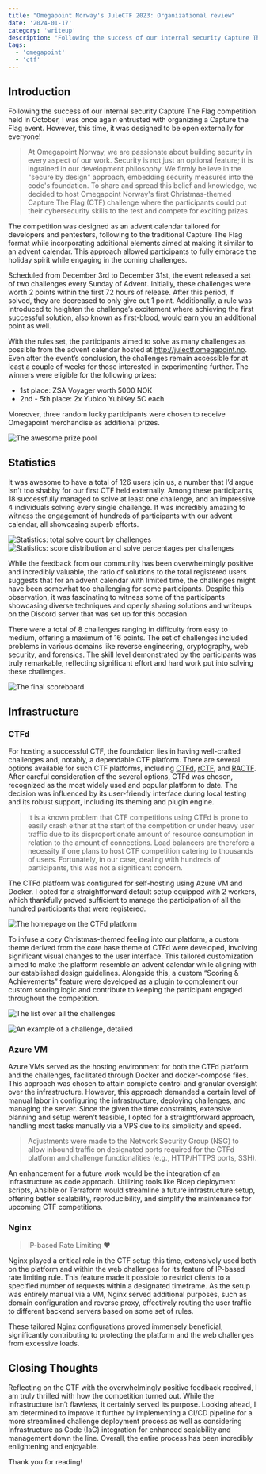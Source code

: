 ```yaml
---
title: "Omegapoint Norway's JuleCTF 2023: Organizational review"
date: '2024-01-17'
category: 'writeup'
description: "Following the success of our internal security Capture The Flag competition held in October, I was once again entrusted with organizing a Capture the Flag event for Omegapoint. However, this time, it was designed to be open externally for everyone!"
tags:
  - 'omegapoint'
  - 'ctf'
---
```


## Introduction

Following the success of our internal security Capture The Flag competition held in October, I was once again entrusted with organizing a Capture the Flag event. However, this time, it was designed to be open externally for everyone!

> At Omegapoint Norway, we are passionate about building security in every aspect of our work. Security is not just an optional feature; it is ingrained in our development philosophy. We firmly believe in the "secure by design" approach, embedding security measures into the code's foundation. To share and spread this belief and knowledge, we decided to host Omegapoint Norway's first Christmas-themed Capture The Flag (CTF) challenge where the participants could put their cybersecurity skills to the test and compete for exciting prizes.

The competition was designed as an advent calendar tailored for developers and pentesters, following to the traditional Capture The Flag format while incorporating additional elements aimed at making it similar to an advent calendar. This approach allowed participants to fully embrace the holiday spirit while engaging in the coming challenges.

Scheduled from December 3rd to December 31st, the event released a set of two challenges every Sunday of Advent. Initially, these challenges were worth 2 points within the first 72 hours of release. After this period, if solved, they are decreased to only give out 1 point. Additionally, a rule was introduced to heighten the challenge’s excitement where achieving the first successful solution, also known as first-blood, would earn you an additional point as well.

With the rules set, the participants aimed to solve as many challenges as possible from the advent calendar hosted at http://julectf.omegapoint.no. Even after the event’s conclusion, the challenges remain accessible for at least a couple of weeks for those interested in experimenting further. The winners were eligible for the following prizes:

- 1st place: ZSA Voyager worth 5000 NOK
- 2nd - 5th place: 2x Yubico YubiKey 5C each

Moreover, three random lucky participants were chosen to receive Omegapoint merchandise as additional prizes.

![The awesome prize pool](https://hackmd.io/_uploads/ByTrjMh_a.jpg)


## Statistics

It was awesome to have a total of 126 users join us, a number that I’d argue isn’t too shabby for our first CTF held externally. Among these participants, 18 successfully managed to solve at least one challenge, and an impressive 4 individuals solving every single challenge. It was incredibly amazing to witness the engagement of hundreds of participants with our advent calendar, all showcasing superb efforts.

![Statistics: total solve count by challenges](https://hackmd.io/_uploads/rJbXhfhO6.png)
![Statistics: score distribution and solve percentages per challenges](https://hackmd.io/_uploads/Sk542Gh_6.png)

While the feedback from our community has been overwhelmingly positive and incredibly valuable, the ratio of solutions to the total registered users suggests that for an advent calendar with limited time, the challenges might have been somewhat too challenging for some participants. Despite this observation, it was fascinating to witness some of the participants showcasing diverse techniques and openly sharing solutions and writeups on the Discord server that was set up for this occasion.

There were a total of 8 challenges ranging in difficulty from easy to medium, offering a maximum of 16 points. The set of challenges included problems in various domains like reverse engineering, cryptography, web security, and forensics. The skill level demonstrated by the participants was truly remarkable, reflecting significant effort and hard work put into solving these challenges.

![The final scoreboard](https://hackmd.io/_uploads/r11osG3dT.png)


## Infrastructure

### CTFd
For hosting a successful CTF, the foundation lies in having well-crafted challenges and, notably, a dependable CTF platform. There are several options available for such CTF platforms, including [CTFd](https://github.com/CTFd/CTFd), [rCTF](https://github.com/redpwn/rctf), and [RACTF](https://github.com/ractf/core). After careful consideration of the several options, CTFd was chosen, recognized as the most widely used and popular platform to date. The decision was influenced by its user-friendly interface during local testing and its robust support, including its theming and plugin engine.

> It is a known problem that CTF competitions using CTFd is prone to easily crash either at the start of the competition or under heavy user traffic due to its disproportionate amount of resource consumption in relation to the amount of connections. Load balancers are therefore a necessity if one plans to host CTF competition catering to thousands of users. Fortunately, in our case, dealing with hundreds of participants, this was not a significant concern.

The CTFd platform was configured for self-hosting using Azure VM and Docker. I opted for a straightforward default setup equipped with 2 workers, which thankfully proved sufficient to manage the participation of all the hundred participants that were registered.

![The homepage on the CTFd platform](https://hackmd.io/_uploads/Sy3ujGndT.png)

To infuse a cozy Christmas-themed feeling into our platform, a custom theme derived from the core base theme of CTFd were developed, involving significant visual changes to the user interface. This tailored customization aimed to make the platform resemble an advent calendar while aligning with our established design guidelines. Alongside this, a custom “Scoring & Achievements” feature were developed as a plugin to complement our custom scoring logic and contribute to keeping the participant engaged throughout the competition.

![The list over all the challenges](https://hackmd.io/_uploads/Bkz3nGn_6.png)

![An example of a challenge, detailed](https://hackmd.io/_uploads/ByBvNEhOT.png)



### Azure VM
Azure VMs served as the hosting environment for both the CTFd platform and the challenges, facilitated through Docker and docker-compose files. This approach was chosen to attain complete control and granular oversight over the infrastructure. However, this approach demanded a certain level of manual labor in configuring the infrastructure, deploying challenges, and managing the server. Since the given the time constraints, extensive planning and setup weren’t feasible, I opted for a straightforward approach, handling most tasks manually via a VPS due to its simplicity and speed.

> Adjustments were made to the Network Security Group (NSG) to allow inbound traffic on designated ports required for the CTFd platform and challenge functionalities (e.g., HTTP/HTTPS ports, SSH).

An enhancement for a future work would be the integration of an infrastructure as code approach. Utilizing tools like Bicep deployment scripts, Ansible or Terraform would streamline a future infrastructure setup, offering better scalability, reproducibility, and simplify the maintenance for upcoming CTF competitions.

### Nginx
> IP-based Rate Limiting ❤️

Nginx played a critical role in the CTF setup this time, extensively used both on the platform and within the web challenges for its feature of IP-based rate limiting rule. This feature made it possible to restrict clients to a specified number of requests within a designated timeframe. As the setup was entirely manual via a VM, Nginx served additional purposes, such as domain configuration and reverse proxy, effectively routing the user traffic to different backend servers based on some set of rules.

These tailored Nginx configurations proved immensely beneficial, significantly contributing to protecting the platform and the web challenges from excessive loads.

## Closing Thoughts

Reflecting on the CTF with the overwhelmingly positive feedback received, I am truly thrilled with how the competition turned out. While the infrastructure isn’t flawless, it certainly served its purpose. Looking ahead, I am determined to improve it further by implementing a CI/CD pipeline for a more streamlined challenge deployment process as well as considering Infrastructure as Code (IaC) integration for enhanced scalability and management down the line. Overall, the entire process has been incredibly enlightening and enjoyable.

Thank you for reading!
